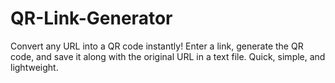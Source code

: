 # QR-Link-Generator
Convert any URL into a QR code instantly! Enter a link, generate the QR code, and save it along with the original URL in a text file. Quick, simple, and lightweight.
